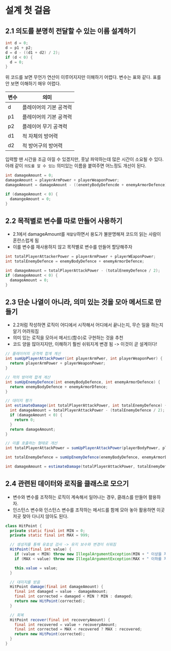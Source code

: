 # 설계 첫 걸음

## 2.1 의도를 분명히 전달할 수 있는 이름 설계하기

```java
int d = 0;
d = p1 + p2;
d = d - ((d1 + d2) / 2);
if (d < 0) {
  d = 0;
}
```

위 코드를 보면 무언가 연산이 이루어지지만 이해하기 어렵다. 변수는 표와 같다. 표를 안 보면 이해하기 매우 어렵다.

|변수|의미|
|---|---|
|d|플레이어의 기본 공격력|
|p1|플레이어의 기본 공격력|
|p2|플레이어 무기 공격력|
|d1|적 자체의 방어력|
|d2|적 방어구의 방어력|

입력할 땐 시간을 조금 아낄 수 있겠지만, 훗날 파악하는데 많은 시간이 소요될 수 있다.
아래 같이 `의도를 알 수 있는` 의미있는 이름을 붙여주면 어느정도 개선이 된다.

```java
int damageAmount = 0;
damageAmount = playerArmPower + playerWeaponPower;
damageAmount = damageAmount - ((enemtyBodyDefencde + enemyArmorDefence) / 2);

if (damageAmount < 0) {
  damangeAmount = 0;
}
```

## 2.2 목적별로 변수를 따로 만들어 사용하기

- 2.1에서 damageAmount를 `재할당`하면서 용도가 불분명해져 코드의 읽는 사람이 혼란스럽게 됨
- 이를 변수를 재사용하지 않고 목적별로 변수를 만들어 할당해주자

```java
int totalPlayerAttackerPower = playerArmPower + playerWEaponPower;
int totalEnemyDefence = enemyBodyDefence + enemyArmorDefence;

int damageAmount = totalPlayerAttackPower - (totalEnemyDefence / 2);
if (damageAmount < 0) {
  damageAmount = 0;
}
```

## 2.3 단순 나열이 아니라, 의미 있는 것을 모아 메서드로 만들기

- 2.2처럼 작성하면 로직이 어디에서 시작해서 어디에서 끝나는지, 무슨 일을 하는지 알기 어려워짐
- 의미 있는 로직을 모아서 메서드(함수)로 구현하는 것을 추천
- 코드 양을 많아지지만, 이해하기 훨씬 쉬워지게 변경 됨 -> 이것이 곧 설계이다!

```java
// 플레이어의 공격력 합계 계산
int sumUpPlayerAttackPower(int playerArmPwer, int playerWeaponPwer) {
  return playerArmPower + playerWeaponPower;
}

// 적의 방어력 합계 계산
int sumUpEnemyDefence(int enemyBodyDefence, int enemyArmorDefence) {
  return enemyBodyDefence + enemyArmorDfence;
}

// 대미지 평가
int estimateDamage(int totalPlayerAttackPower, int totalEnemyDefence) {
  int damageAmount = totalPlayerAttackPower - (totalEnemyDefence / 2);
  if (damageAmount < 0) {
    return 0;
  }
  return damageAmount;
}

// 이를 호출하는 형태로 개선
int totalPlayerAttackPower = sumUpPlayerAttackPower(playerBodyPower, playerWeaponPower);

int totalEnemyDefence = sumUpEnemyDefence(enemyBodyDefence, enemyArmorDefence);

int damageAmount = estimateDamage(totalPlayerAttackPower, totalEnemyDefence);
```

## 2.4 관련된 데이터와 로직을 클래스로 모으기

- 변수와 변수를 조작하는 로직이 계속해서 일어나는 경우, 클래스를 만들어 활용하자.
- 인스턴스 변수와 인스턴스 변수를 조작하는 메서드를 함께 모아 놓아 활용하면 이곳저곳 찾아 다니지 않아도 된다.

```java
class HitPoint {
  private static final int MIN = 0;
  private static final int MAX = 999;

  // 생성자를 통해 유효성 검사 -> 유지 보수와 변경이 쉬워짐
  HitPoint(final int value) {
    if (value < MIN) throw new IllegalArgumentException(MIN + " 이상을 지정해 주세요.");
    if (MAX < value) throw new IllegalArgumentException(MAX + " 이하를 지정해 주세요.");

    this.value = value;
  }

  // 대미지를 받음
  HitPoint damage(final int damageAmount) {
    final int damaged = value - damageAmount;
    final int corrected = damaged < MIN ? MIN : damaged;
    return new HitPoint(corrected);
  }

  // 회복
  HitPoint recover(final int recoveryAmount) {
    final int recovered = value + recoveryAmount;
    final int corrected = MAX < recovered ? MAX : recovered;
    return new HitPoint(corrected);
  }
}
```
